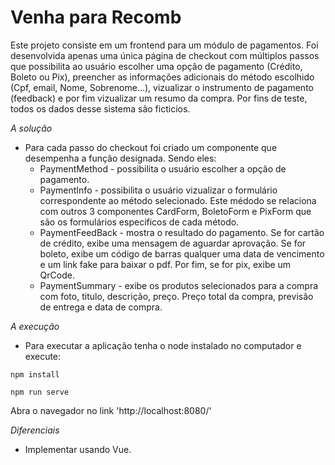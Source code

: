 # Venha para Recomb

Este projeto consiste em um frontend para um módulo de pagamentos. Foi desenvolvida apenas uma única página de checkout com múltiplos passos que possibilita ao usuário escolher uma opção de pagamento (Crédito, Boleto ou Pix), preencher as informações adicionais do método escolhido (Cpf, email, Nome, Sobrenome...), vizualizar o instrumento de pagamento (feedback) e por fim vizualizar um resumo da compra. Por fins de teste, todos os dados desse sistema são ficticios.

*A solução*
- Para cada passo do checkout foi criado um componente que desempenha a função designada. Sendo eles: 
	* PaymentMethod - possibilita o usuário escolher a opção de pagamento.
	* PaymentInfo - possibilita o usuário vizualizar o formulário correspondente ao método selecionado. Este médodo se relaciona com outros 3 componentes CardForm, BoletoForm e PixForm que são os formulários especificos de cada método.
	* PaymentFeedBack - mostra o resultado do pagamento. Se for cartão de crédito, exibe uma mensagem de aguardar aprovação. Se for boleto, exibe um código de barras qualquer uma data de vencimento e um link fake para baixar o pdf. Por fim, se for pix, exibe um QrCode.
	* PaymentSummary - exibe os produtos selecionados para a compra com foto, titulo, descrição, preço. Preço total da compra, previsão de entrega e data de compra.

*A execução*
- Para executar a aplicação tenha o node instalado no computador e execute:
```
npm install
```
```
npm run serve
```
Abra o navegador no link 'http://localhost:8080/'

*Diferenciais*
- Implementar usando Vue.
